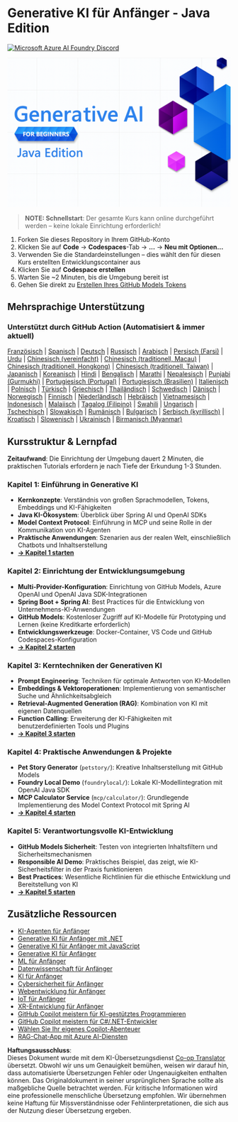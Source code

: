 <!--
CO_OP_TRANSLATOR_METADATA:
{
  "original_hash": "2ee0f50497c11d1941347ac61fb017a9",
  "translation_date": "2025-07-21T15:54:06+00:00",
  "source_file": "README.md",
  "language_code": "de"
}
-->
# Generative KI für Anfänger - Java Edition
[![Microsoft Azure AI Foundry Discord](https://dcbadge.limes.pink/api/server/ByRwuEEgH4)](https://discord.com/invite/ByRwuEEgH4)

![Generative KI für Anfänger - Java Edition](../../translated_images/beg-genai-series.61edc4a6b2cc54284fa2d70eda26dc0ca2669e26e49655b842ea799cd6e16d2a.de.png)

> **NOTE: Schnellstart**: Der gesamte Kurs kann online durchgeführt werden – keine lokale Einrichtung erforderlich!
1. Forken Sie dieses Repository in Ihrem GitHub-Konto
2. Klicken Sie auf **Code** → **Codespaces**-Tab → **...** → **Neu mit Optionen...**
3. Verwenden Sie die Standardeinstellungen – dies wählt den für diesen Kurs erstellten Entwicklungscontainer aus
4. Klicken Sie auf **Codespace erstellen**
5. Warten Sie ~2 Minuten, bis die Umgebung bereit ist
6. Gehen Sie direkt zu [Erstellen Ihres GitHub Models Tokens](./02-SetupDevEnvironment/README.md#step-2-create-a-github-personal-access-token)

## Mehrsprachige Unterstützung

### Unterstützt durch GitHub Action (Automatisiert & immer aktuell)

[Französisch](../fr/README.md) | [Spanisch](../es/README.md) | [Deutsch](./README.md) | [Russisch](../ru/README.md) | [Arabisch](../ar/README.md) | [Persisch (Farsi)](../fa/README.md) | [Urdu](../ur/README.md) | [Chinesisch (vereinfacht)](../zh/README.md) | [Chinesisch (traditionell, Macau)](../mo/README.md) | [Chinesisch (traditionell, Hongkong)](../hk/README.md) | [Chinesisch (traditionell, Taiwan)](../tw/README.md) | [Japanisch](../ja/README.md) | [Koreanisch](../ko/README.md) | [Hindi](../hi/README.md) | [Bengalisch](../bn/README.md) | [Marathi](../mr/README.md) | [Nepalesisch](../ne/README.md) | [Punjabi (Gurmukhi)](../pa/README.md) | [Portugiesisch (Portugal)](../pt/README.md) | [Portugiesisch (Brasilien)](../br/README.md) | [Italienisch](../it/README.md) | [Polnisch](../pl/README.md) | [Türkisch](../tr/README.md) | [Griechisch](../el/README.md) | [Thailändisch](../th/README.md) | [Schwedisch](../sv/README.md) | [Dänisch](../da/README.md) | [Norwegisch](../no/README.md) | [Finnisch](../fi/README.md) | [Niederländisch](../nl/README.md) | [Hebräisch](../he/README.md) | [Vietnamesisch](../vi/README.md) | [Indonesisch](../id/README.md) | [Malaiisch](../ms/README.md) | [Tagalog (Filipino)](../tl/README.md) | [Swahili](../sw/README.md) | [Ungarisch](../hu/README.md) | [Tschechisch](../cs/README.md) | [Slowakisch](../sk/README.md) | [Rumänisch](../ro/README.md) | [Bulgarisch](../bg/README.md) | [Serbisch (kyrillisch)](../sr/README.md) | [Kroatisch](../hr/README.md) | [Slowenisch](../sl/README.md) | [Ukrainisch](../uk/README.md) | [Birmanisch (Myanmar)](../my/README.md)

## Kursstruktur & Lernpfad

**Zeitaufwand**: Die Einrichtung der Umgebung dauert 2 Minuten, die praktischen Tutorials erfordern je nach Tiefe der Erkundung 1-3 Stunden.

### **Kapitel 1: Einführung in Generative KI**
- **Kernkonzepte**: Verständnis von großen Sprachmodellen, Tokens, Embeddings und KI-Fähigkeiten
- **Java KI-Ökosystem**: Überblick über Spring AI und OpenAI SDKs
- **Model Context Protocol**: Einführung in MCP und seine Rolle in der Kommunikation von KI-Agenten
- **Praktische Anwendungen**: Szenarien aus der realen Welt, einschließlich Chatbots und Inhaltserstellung
- **[→ Kapitel 1 starten](./01-IntroToGenAI/README.md)**

### **Kapitel 2: Einrichtung der Entwicklungsumgebung**
- **Multi-Provider-Konfiguration**: Einrichtung von GitHub Models, Azure OpenAI und OpenAI Java SDK-Integrationen
- **Spring Boot + Spring AI**: Best Practices für die Entwicklung von Unternehmens-KI-Anwendungen
- **GitHub Models**: Kostenloser Zugriff auf KI-Modelle für Prototyping und Lernen (keine Kreditkarte erforderlich)
- **Entwicklungswerkzeuge**: Docker-Container, VS Code und GitHub Codespaces-Konfiguration
- **[→ Kapitel 2 starten](./02-SetupDevEnvironment/README.md)**

### **Kapitel 3: Kerntechniken der Generativen KI**
- **Prompt Engineering**: Techniken für optimale Antworten von KI-Modellen
- **Embeddings & Vektoroperationen**: Implementierung von semantischer Suche und Ähnlichkeitsabgleich
- **Retrieval-Augmented Generation (RAG)**: Kombination von KI mit eigenen Datenquellen
- **Function Calling**: Erweiterung der KI-Fähigkeiten mit benutzerdefinierten Tools und Plugins
- **[→ Kapitel 3 starten](./03-CoreGenerativeAITechniques/README.md)**

### **Kapitel 4: Praktische Anwendungen & Projekte**
- **Pet Story Generator** (`petstory/`): Kreative Inhaltserstellung mit GitHub Models
- **Foundry Local Demo** (`foundrylocal/`): Lokale KI-Modellintegration mit OpenAI Java SDK
- **MCP Calculator Service** (`mcp/calculator/`): Grundlegende Implementierung des Model Context Protocol mit Spring AI
- **[→ Kapitel 4 starten](./04-PracticalSamples/README.md)**

### **Kapitel 5: Verantwortungsvolle KI-Entwicklung**
- **GitHub Models Sicherheit**: Testen von integrierten Inhaltsfiltern und Sicherheitsmechanismen
- **Responsible AI Demo**: Praktisches Beispiel, das zeigt, wie KI-Sicherheitsfilter in der Praxis funktionieren
- **Best Practices**: Wesentliche Richtlinien für die ethische Entwicklung und Bereitstellung von KI
- **[→ Kapitel 5 starten](./05-ResponsibleGenAI/README.md)**

## Zusätzliche Ressourcen 

- [KI-Agenten für Anfänger](https://github.com/microsoft/ai-agents-for-beginners)
- [Generative KI für Anfänger mit .NET](https://github.com/microsoft/Generative-AI-for-beginners-dotnet)
- [Generative KI für Anfänger mit JavaScript](https://github.com/microsoft/generative-ai-with-javascript)
- [Generative KI für Anfänger](https://github.com/microsoft/generative-ai-for-beginners)
- [ML für Anfänger](https://aka.ms/ml-beginners)
- [Datenwissenschaft für Anfänger](https://aka.ms/datascience-beginners)
- [KI für Anfänger](https://aka.ms/ai-beginners)
- [Cybersicherheit für Anfänger](https://github.com/microsoft/Security-101)
- [Webentwicklung für Anfänger](https://aka.ms/webdev-beginners)
- [IoT für Anfänger](https://aka.ms/iot-beginners)
- [XR-Entwicklung für Anfänger](https://github.com/microsoft/xr-development-for-beginners)
- [GitHub Copilot meistern für KI-gestütztes Programmieren](https://aka.ms/GitHubCopilotAI)
- [GitHub Copilot meistern für C#/.NET-Entwickler](https://github.com/microsoft/mastering-github-copilot-for-dotnet-csharp-developers)
- [Wählen Sie Ihr eigenes Copilot-Abenteuer](https://github.com/microsoft/CopilotAdventures)
- [RAG-Chat-App mit Azure AI-Diensten](https://github.com/Azure-Samples/azure-search-openai-demo-java)

**Haftungsausschluss**:  
Dieses Dokument wurde mit dem KI-Übersetzungsdienst [Co-op Translator](https://github.com/Azure/co-op-translator) übersetzt. Obwohl wir uns um Genauigkeit bemühen, weisen wir darauf hin, dass automatisierte Übersetzungen Fehler oder Ungenauigkeiten enthalten können. Das Originaldokument in seiner ursprünglichen Sprache sollte als maßgebliche Quelle betrachtet werden. Für kritische Informationen wird eine professionelle menschliche Übersetzung empfohlen. Wir übernehmen keine Haftung für Missverständnisse oder Fehlinterpretationen, die sich aus der Nutzung dieser Übersetzung ergeben.
